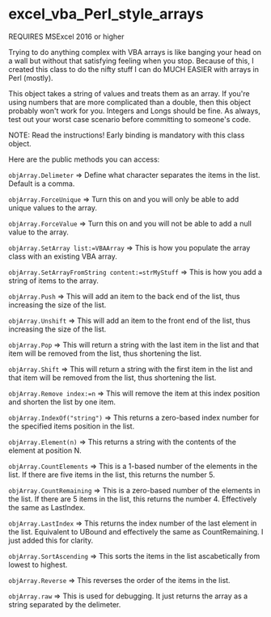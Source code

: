 # excel_vba_Perl_style_arrays


REQUIRES MSExcel 2016 or higher

Trying to do anything complex with VBA arrays is like banging your head on a wall but without that satisfying feeling when you stop. Because of this, I created this class to do the nifty stuff I can do MUCH EASIER with arrays in Perl (mostly).

This object takes a string of values and treats them as an array. If you're using numbers that are more complicated than a double, then this object probably won't work for you. Integers and Longs should be fine. As always, test out your worst case scenario before committing to someone's code.

NOTE: Read the instructions! Early binding is mandatory with this class object.

Here are the public methods you can access:

<code>objArray.Delimeter</code> => Define what character separates the items in the list. Default is a comma.

<code>objArray.ForceUnique</code> => Turn this on and you will only be able to add unique values to the array.

<code>objArray.ForceValue</code> => Turn this on and you will not be able to add a null value to the array.

<code>objArray.SetArray list:=VBAArray</code> => This is how you populate the array class with an existing VBA array.

<code>objArray.SetArrayFromString content:=strMyStuff</code> => This is how you add a string of items to the array.

<code>objArray.Push</code> => This will add an item to the back end of the list, thus increasing the size of the list.

<code>objArray.Unshift</code> => This will add an item to the front end of the list, thus increasing the size of the list.

<code>objArray.Pop</code> => This will return a string with the last item in the list and that item will be removed from the list, thus shortening the list.

<code>objArray.Shift</code> => This will return a string with the first item in the list and that item will be removed from the list, thus shortening the list.

<code>objArray.Remove index:=n</code> => This will remove the item at this index position and shorten the list by one item.

<code>objArray.IndexOf("string")</code> => This returns a zero-based index number for the specified items position in the list.

<code>objArray.Element(n)</code> => This returns a string with the contents of the element at position N.

<code>objArray.CountElements</code> => This is a 1-based number of the elements in the list. If there are five items in the list, this returns the number 5.

<code>objArray.CountRemaining</code> => This is a zero-based number of the elements in the list. If there are 5 items in the list, this returns the number 4. Effectively the same as LastIndex.

<code>objArray.LastIndex</code> => This returns the index number of the last element in the list. Equivalent to UBound and effectively the same as CountRemaining. I just added this for clarity.

<code>objArray.SortAscending</code> => This sorts the items in the list ascabetically from lowest to highest.

<code>objArray.Reverse</code> => This reverses the order of the items in the list.

<code>objArray.raw</code> => This is used for debugging. It just returns the array as a string separated by the delimeter.
